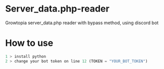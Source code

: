 # Server_data.php-reader
Growtopia server_data.php reader with bypass method, using discord bot

# How to use
```python
1 > install python
2 > change your bot token on line 12 (TOKEN = "YOUR_BOT_TOKEN")
```
